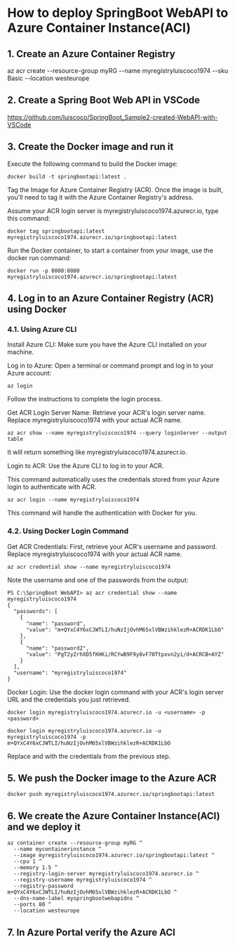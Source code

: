# How to deploy SpringBoot WebAPI to Azure Container Instance(ACI)

## 1. Create an Azure Container Registry

az acr create --resource-group myRG --name myregistryluiscoco1974 --sku Basic --location westeurope

## 2. Create a Spring Boot Web API in VSCode

https://github.com/luiscoco/SpringBoot_Sample2-created-WebAPI-with-VSCode

## 3. Create the Docker image and run it

Execute the following command to build the Docker image:

```
docker build -t springbootapi:latest .
```

Tag the Image for Azure Container Registry (ACR). Once the image is built, you'll need to tag it with the Azure Container Registry's address.

Assume your ACR login server is myregistryluiscoco1974.azurecr.io, type this command:

```
docker tag springbootapi:latest myregistryluiscoco1974.azurecr.io/springbootapi:latest
```

Run the Docker container, to start a container from your image, use the docker run command:

```
docker run -p 8080:8080 myregistryluiscoco1974.azurecr.io/springbootapi:latest
```

## 4. Log in to an Azure Container Registry (ACR) using Docker

### 4.1. Using Azure CLI

Install Azure CLI: Make sure you have the Azure CLI installed on your machine.

Log in to Azure: Open a terminal or command prompt and log in to your Azure account:

```
az login
```

Follow the instructions to complete the login process.

Get ACR Login Server Name: Retrieve your ACR's login server name. Replace myregistryluiscoco1974 with your actual ACR name.

```
az acr show --name myregistryluiscoco1974 --query loginServer --output table
```

It will return something like myregistryluiscoco1974.azurecr.io.

Login to ACR: Use the Azure CLI to log in to your ACR. 

This command automatically uses the credentials stored from your Azure login to authenticate with ACR.

```
az acr login --name myregistryluiscoco1974
```

This command will handle the authentication with Docker for you.

### 4.2. Using Docker Login Command

Get ACR Credentials: First, retrieve your ACR's username and password. Replace myregistryluiscoco1974 with your actual ACR name.

```
az acr credential show --name myregistryluiscoco1974
```

Note the username and one of the passwords from the output:

```
PS C:\SpringBoot WebAPI> az acr credential show --name myregistryluiscoco1974
{
  "passwords": [
    {
      "name": "password",
      "value": "m+QYxC4Y6xCJWTLI/huNzIjOvhM65xlVBWzihklezR+ACRDK1LbO"
    },
    {
      "name": "password2",
      "value": "PgT2yZrhXD5fKHKi/RCYwB9F9y8vF70Ttpxvn2yi/d+ACRCB+AYZ"
    }
  ],
  "username": "myregistryluiscoco1974"
}
```

Docker Login: Use the docker login command with your ACR's login server URL and the credentials you just retrieved.

```
docker login myregistryluiscoco1974.azurecr.io -u <username> -p <password>
```

```
docker login myregistryluiscoco1974.azurecr.io -u myregistryluiscoco1974 -p m+QYxC4Y6xCJWTLI/huNzIjOvhM65xlVBWzihklezR+ACRDK1LbO
```

Replace <username> and <password> with the credentials from the previous step.

## 5. We push the Docker image to the Azure ACR

```
docker push myregistryluiscoco1974.azurecr.io/springbootapi:latest
```  

## 6. We create the Azure Container Instance(ACI) and we deploy it

```
az container create --resource-group myRG ^
  --name mycontainerinstance ^
  --image myregistryluiscoco1974.azurecr.io/springbootapi:latest ^
  --cpu 1 ^
  --memory 1.5 ^
  --registry-login-server myregistryluiscoco1974.azurecr.io ^
  --registry-username myregistryluiscoco1974 ^
  --registry-password m+QYxC4Y6xCJWTLI/huNzIjOvhM65xlVBWzihklezR+ACRDK1LbO ^
  --dns-name-label myspringbootwebapidns ^
  --ports 80 ^
  --location westeurope
```

## 7. In Azure Portal verify the Azure ACI


